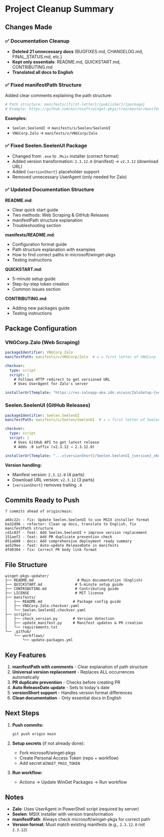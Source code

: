 # Project Cleanup Summary

## Changes Made

### ✅ Documentation Cleanup
- **Deleted 21 unnecessary docs** (BUGFIXES.md, CHANGELOG.md, FINAL_STATUS.md, etc.)
- **Kept only essentials**: README.md, QUICKSTART.md, CONTRIBUTING.md
- **Translated all docs to English**

### ✅ Fixed manifestPath Structure  
Added clear comments explaining the path structure:
```yaml
# Path structure: manifests/{first-letter}/{publisher}/{package}
# Example: https://github.com/microsoft/winget-pkgs/tree/master/manifests/s/Seelen/SeelenUI
```

**Examples:**
- `Seelen.SeelenUI` → `manifests/s/Seelen/SeelenUI`
- `VNGCorp.Zalo` → `manifests/v/VNGCorp/Zalo`

### ✅ Fixed Seelen.SeelenUI Package
- Changed from `.exe` to `.Msix` installer (correct format)
- Added version transformation: `2.3.12.0` (manifest) → `v2.3.12` (download URL)
- Added `{versionShort}` placeholder support
- Removed unnecessary UserAgent (only needed for Zalo)

### ✅ Updated Documentation Structure

**README.md**:
- Clear quick start guide
- Two methods: Web Scraping & GitHub Releases
- manifestPath structure explanation
- Troubleshooting section

**manifests/README.md**:
- Configuration format guide
- Path structure explanation with examples
- How to find correct paths in microsoft/winget-pkgs
- Testing instructions

**QUICKSTART.md**:
- 5-minute setup guide
- Step-by-step token creation
- Common issues section

**CONTRIBUTING.md**:
- Adding new packages guide
- Testing instructions

## Package Configuration

### VNGCorp.Zalo (Web Scraping)
```yaml
packageIdentifier: VNGCorp.Zalo
manifestPath: manifests/v/VNGCorp/Zalo  # v = first letter of VNGCorp

checkver:
  type: script
  script: |
    # Follows HTTP redirect to get versioned URL
    # Uses UserAgent for Zalo's server

installerUrlTemplate: "https://res-zaloapp-aka.zdn.vn/win/ZaloSetup-{version}.exe"
```

### Seelen.SeelenUI (GitHub Releases)
```yaml
packageIdentifier: Seelen.SeelenUI
manifestPath: manifests/s/Seelen/SeelenUI  # s = first letter of Seelen

checkver:
  type: script
  script: |
    # Uses GitHub API to get latest release
    # Adds .0 suffix (v2.3.12 → 2.3.12.0)

installerUrlTemplate: "...v{versionShort}/Seelen.SeelenUI_{version}_x64__p6yyn03m1894e.Msix"
```

**Version handling:**
- Manifest version: `2.3.12.0` (4 parts)
- Download URL version: `v2.3.12` (3 parts)
- `{versionShort}` removes trailing `.0`

## Commits Ready to Push

```
7 commits ahead of origin/main:

a64c22c - fix: Update Seelen.SeelenUI to use MSIX installer format
ba32d96 - refactor: Clean up docs, translate to English, fix manifestPath structure
cd1c03f - feat: Add Seelen.SeelenUI + improve version replacement
151aef2 - feat: Add PR duplicate prevention check
851a680 - docs: Add comprehensive deployment ready summary
ae529ee - feat: Auto-update ReleaseDate in manifests
dfd0304 - fix: Correct PR body link format
```

## File Structure

```
winget-pkgs-updater/
├── README.md                    # Main documentation (English)
├── QUICKSTART.md               # 5-minute setup guide
├── CONTRIBUTING.md             # Contributing guide
├── LICENSE                     # MIT license
├── manifests/
│   ├── README.md              # Package config guide
│   ├── VNGCorp.Zalo.checkver.yaml
│   └── Seelen.SeelenUI.checkver.yaml
├── scripts/
│   ├── check_version.py       # Version detection
│   ├── update_manifest.py     # Manifest updates & PR creation
│   └── requirements.txt
└── .github/
    └── workflows/
        └── update-packages.yml
```

## Key Features

1. **manifestPath with comments** - Clear explanation of path structure
2. **Universal version replacement** - Replaces ALL occurrences automatically
3. **PR duplicate prevention** - Checks before creating PR
4. **Auto ReleaseDate update** - Sets to today's date
5. **versionShort support** - Handles version format differences
6. **Clean documentation** - Only essential docs in English

## Next Steps

1. **Push commits:**
   ```bash
   git push origin main
   ```

2. **Setup secrets** (if not already done):
   - Fork microsoft/winget-pkgs
   - Create Personal Access Token (repo + workflow)
   - Add secret `WINGET_PKGS_TOKEN`

3. **Run workflow:**
   - Actions → Update WinGet Packages → Run workflow

## Notes

- **Zalo**: Uses UserAgent in PowerShell script (required by server)
- **Seelen**: MSIX installer with version transformation
- **manifestPath**: Always check microsoft/winget-pkgs for correct path
- **Version format**: Must match existing manifests (e.g., `2.3.12.0` not `2.3.12`)
